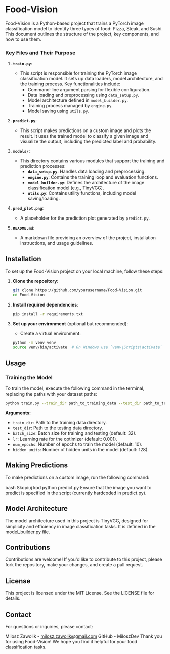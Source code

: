 # Food-Vision

Food-Vision is a Python-based project that trains a PyTorch image classification model to identify three types of food: Pizza, Steak, and Sushi. This document outlines the structure of the project, key components, and how to use them.

### Key Files and Their Purpose

1. **`train.py`**:

   - This script is responsible for training the PyTorch image classification model. It sets up data loaders, model architecture, and the training process. Key functionalities include:
     - Command-line argument parsing for flexible configuration.
     - Data loading and preprocessing using `data_setup.py`.
     - Model architecture defined in `model_builder.py`.
     - Training process managed by `engine.py`.
     - Model saving using `utils.py`.

2. **`predict.py`**:

   - This script makes predictions on a custom image and plots the result. It uses the trained model to classify a given image and visualize the output, including the predicted label and probability.

3. **`models/`**:

   - This directory contains various modules that support the training and prediction processes:
     - **`data_setup.py`**: Handles data loading and preprocessing.
     - **`engine.py`**: Contains the training loop and evaluation functions.
     - **`model_builder.py`**: Defines the architecture of the image classification model (e.g., TinyVGG).
     - **`utils.py`**: Contains utility functions, including model saving/loading.

4. **`pred_plot.png`**:

   - A placeholder for the prediction plot generated by `predict.py`.

5. **`README.md`**:
   - A markdown file providing an overview of the project, installation instructions, and usage guidelines.

## Installation

To set up the Food-Vision project on your local machine, follow these steps:

1. **Clone the repository**:

   ```bash
   git clone https://github.com/yourusername/Food-Vision.git
   cd Food-Vision
   ```

2. **Install required dependencies**:

   ```bash
   pip install -r requirements.txt
   ```

3. **Set up your environment** (optional but recommended):
   - Create a virtual environment:
   ```bash
   python -m venv venv
   source venv/bin/activate  # On Windows use `venv\Scripts\activate`
   ```

## Usage

### Training the Model

To train the model, execute the following command in the terminal, replacing the paths with your dataset paths:

```bash
python train.py --train_dir path_to_training_data --test_dir path_to_testing_data --batch_size 32 --lr 0.001 --num_epochs 10 --hidden_units 128
```

**Arguments:**

- `train_dir`: Path to the training data directory.
- `test_dir`: Path to the testing data directory.
- `batch_size`: Batch size for training and testing (default: 32).
- `lr`: Learning rate for the optimizer (default: 0.001).
- `num_epochs`: Number of epochs to train the model (default: 10).
- `hidden_units`: Number of hidden units in the model (default: 128).

## Making Predictions

To make predictions on a custom image, run the following command:

bash
Skopiuj kod
python predict.py
Ensure that the image you want to predict is specified in the script (currently hardcoded in predict.py).

## Model Architecture

The model architecture used in this project is TinyVGG, designed for simplicity and efficiency in image classification tasks. It is defined in the model_builder.py file.

## Contributions

Contributions are welcome! If you'd like to contribute to this project, please fork the repository, make your changes, and create a pull request.

## License

This project is licensed under the MIT License. See the LICENSE file for details.

## Contact

For questions or inquiries, please contact:

Milosz Zawolik - milosz.zawolik@gmail.com
GitHub - MiloszDev
Thank you for using Food-Vision! We hope you find it helpful for your food classification tasks.
